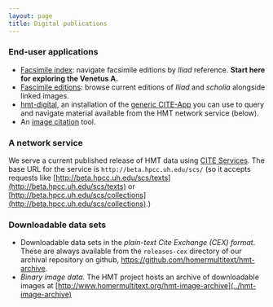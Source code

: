 ```yaml
---
layout: page
title: Digital publications
---
```


### End-user applications

-  [Facsimile index](http://www.homermultitext.org/facsimile/index.html): navigate facsimile editions by *Iliad* reference. **Start here for exploring the Venetus A.**
-  [Fascimile editions](../facsimiles/): browse current editions of *Iliad* and *scholia* alongside linked images.
- [hmt-digital](http://www.homermultitext.org/hmt-digital/), an installation of the [generic CITE-App](https://github.com/cite-architecture/cite-app) you can use to query and navigate material available from the HMT network service (below).
-  An [image citation](http://www.homermultitext.org/ict2/) tool.

### A network service

We serve a current published release of HMT data using [CITE Services](https://github.com/cite-architecture/scs-akka).  The base URL for the service is `http://beta.hpcc.uh.edu/scs/` (so it accepts requests like [http://beta.hpcc.uh.edu/scs/texts](http://beta.hpcc.uh.edu/scs/texts) or [http://beta.hpcc.uh.edu/scs/collections](http://beta.hpcc.uh.edu/scs/collections).)

### Downloadable data sets

-  Downloadable data sets in the *plain-text Cite Exchange (CEX) format*.  These are always available from the `releases-cex` directory of our archival repository on github, <https://github.com/homermultitext/hmt-archive>.
-  *Binary image data*.  The HMT project hosts an archive of downloadable images at [http://www.homermultitext.org/hmt-image-archive](../hmt-image-archive)
